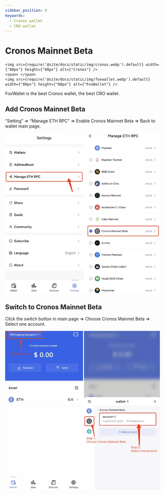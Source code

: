 ```yaml
---
sidebar_position: 9
keywords:
  - Cronos wallet
  - CRO wallet
---
```


# Cronos Mainnet Beta
```mdx-code-block
<img src={require('@site/docs/static/img/cronos.webp').default} width={"80px"} height={"80px"} alt={"Cronos"} />
<span> </span>
<img src={require('@site/docs/static/img/foxwallet.webp').default} width={"80px"} height={"80px"} alt={"FoxWallet"} />
```
FoxWallet is the best Cronos wallet, the best CRO wallet.

## Add Cronos Mainnet Beta

“Setting” => “Manage ETH RPC” => Enable Cronos Mainnet Beta => Back to wallet main page.

![](../img/add-cronos.webp)

## Switch to Cronos Mainnet Beta

Click the switch button in main page => Choose Cronos Mainnet Beta => Select one account.

![](../img/switch-cronos.webp)